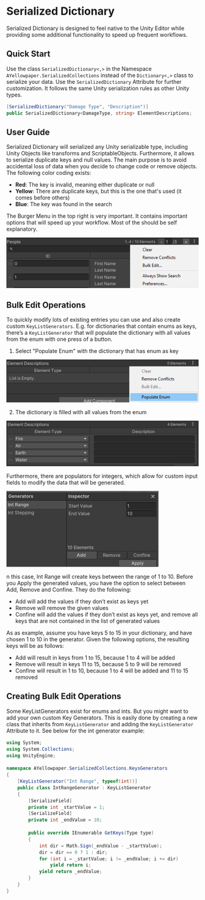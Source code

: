 # Serialized Dictionary

Serialized Dictionary is designed to feel native to the Unity Editor while providing some additional functionality to speed up frequent workflows.

## Quick Start

Use the class `SerializedDictionary<,>` in the Namespace `AYellowpaper.SerializedCollections` instead of the `Dictionary<,>` class to serialize your data. Use the `SerializedDictionary` Attribute for further customization. It follows the same Unity serialization rules as other Unity types.

```csharp
[SerializedDictionary("Damage Type", "Description")]
public SerializedDictionary<DamageType, string> ElementDescriptions;
```

## User Guide

Serialized Dictionary will serialized any Unity serializable type, including Unity Objects like transforms and ScriptableObjects. Furthermore, it allows to serialize duplicate keys and null values. The main purpose is to avoid accidental loss of data when you decide to change code or remove objects. The following color coding exists:

 - **Red**: The key is invalid, meaning either duplicate or null
 - **Yellow**: There are duplicate keys, but this is the one that's used (it comes before others)
 - **Blue**: The key was found in the search

The Burger Menu in the top right is very important. It contains important options that will speed up your workflow. Most of the should be self explanatory.

![Menu options](./.images/menu.png)

## Bulk Edit Operations

To quickly modify lots of existing entries you can use and also create custom `KeyListGenerators`. E.g. for dictionaries that contain enums as keys, there’s a `KeyListGenerator` that will populate the dictionary with all values from the enum with one press of a button.

1. Select "Populate Enum" with the dictionary that has enum as key

![Menu options](./.images/populate.png)

2. The dictionary is filled with all values from the enum

![Menu options](./.images/populated.png)

Furthermore, there are populators for integers, which allow for custom input fields to modify the data that will be generated.

![Menu options](./.images/generators.png)

n this case, Int Range will create keys between the range of 1 to 10. Before you Apply the generated values, you have the option to select between Add, Remove and Confine. They do the following:

 - Add will add the values if they don’t exist as keys yet
 - Remove will remove the given values
 - Confine will add the values if they don’t exist as keys yet, and remove all keys that are not contained in the list of generated values

As as example, assume you have keys 5 to 15 in your dictionary, and have chosen 1 to 10 in the generator. Given the following options, the resulting keys will be as follows:

 - Add will result in keys from 1 to 15, because 1 to 4 will be added
 - Remove will result in keys 11 to 15, because 5 to 9 will be removed
 - Confine will result in 1 to 10, because 1 to 4 will be added and 11 to 15 removed

## Creating Bulk Edit Operations

Some KeyListGenerators exist for enums and ints. But you might want to add your own custom Key Generators. This is easily done by creating a new class that inherits from `KeyListGenerator` and adding the `KeyListGenerator` Attribute to it. See below for the int generator example:

```csharp
using System;
using System.Collections;
using UnityEngine;

namespace AYellowpaper.SerializedCollections.KeysGenerators
{
	[KeyListGenerator("Int Range", typeof(int))]
	public class IntRangeGenerator : KeyListGenerator
	{
		[SerializeField]
		private int _startValue = 1;
		[SerializeField]
		private int _endValue = 10;
		
		public override IEnumerable GetKeys(Type type)
		{
			int dir = Math.Sign(_endValue - _startValue);
			dir = dir == 0 ? 1 : dir;
			for (int i = _startValue; i != _endValue; i += dir)
				yield return i;
			yield return _endValue;
		}
	}
}
```